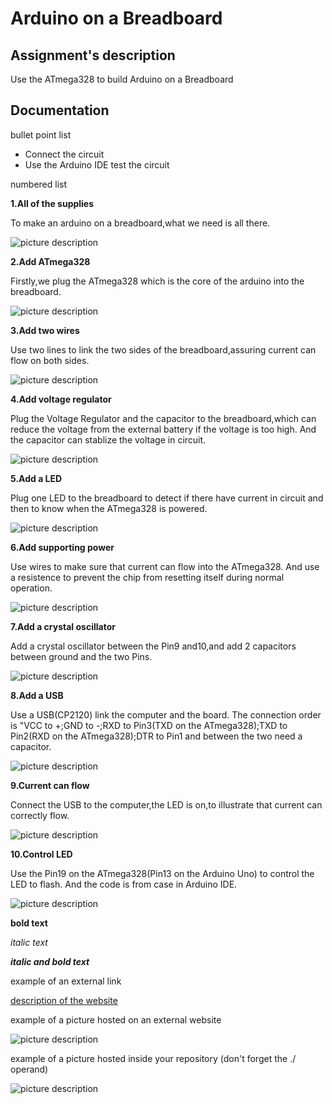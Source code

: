 # Arduino on a Breadboard
## Assignment's description
Use the ATmega328 to build Arduino on a Breadboard
## Documentation
bullet point list
* Connect the circuit
* Use the Arduino IDE test the circuit

numbered list

**1.All of the supplies**

To make an arduino on a breadboard,what we need is all there.

![picture description](./images/All-of-the-supplies.jpg)

**2.Add ATmega328**

Firstly,we plug the ATmega328 which is the core of the arduino into the breadboard.

![picture description](./images/Add-ATmega328.jpg)

**3.Add two wires**

Use two lines to link the two sides of the breadboard,assuring current can flow on both sides.

![picture description](./images/Add-two-wires.jpg)

**4.Add voltage regulator**

Plug the Voltage Regulator and the capacitor to the breadboard,which can reduce the voltage from the external battery if the voltage is too high. And the capacitor can stablize the voltage in circuit.

![picture description](./images/Add-voltage-regulator.jpg)

**5.Add a LED**

Plug one LED to the breadboard to detect if there have current in circuit and then to know when the ATmega328 is powered.

![picture description](./images/Add-a-LED.jpg)

**6.Add supporting power**

Use wires to make sure that current can flow into the ATmega328. And use a resistence to prevent the chip from resetting itself during normal operation.

![picture description](./images/Add-supporting-power.jpg)

**7.Add a crystal oscillator**

Add a crystal oscillator between the Pin9 and10,and add 2 capacitors between ground and the two Pins.

![picture description](./images/Add-a-crystal-oscillator.jpg)

**8.Add a USB**

Use a USB(CP2120) link the computer and the board. The connection order is "VCC to +;GND to -;RXD to Pin3(TXD on the ATmega328);TXD to Pin2(RXD on the ATmega328);DTR to Pin1 and between the two need a capacitor.

![picture description](./images/Add-a-USB.jpg)

**9.Current can flow**

Connect the USB to the computer,the LED is on,to illustrate that current can correctly flow.

![picture description](./images/Current-can-flow.jpg)

**10.Control LED**

Use the Pin19 on the ATmega328(Pin13 on the Arduino Uno) to control the LED to flash. And the code is from case in Arduino IDE.

![picture description](./images/Control-LED-02.jpg)







**bold text**

*italic text*

***italic and bold text***

example of an external link

[description of the website](https://www.https://www.example.com/)

example of a picture hosted on an external website

![picture description](https://djmag.com/sites/default/files/storyimages/Clara_Rockmore.jpg)

example of a picture hosted inside your repository (don't forget the ./ operand)

![picture description](./images/example.jpg)
